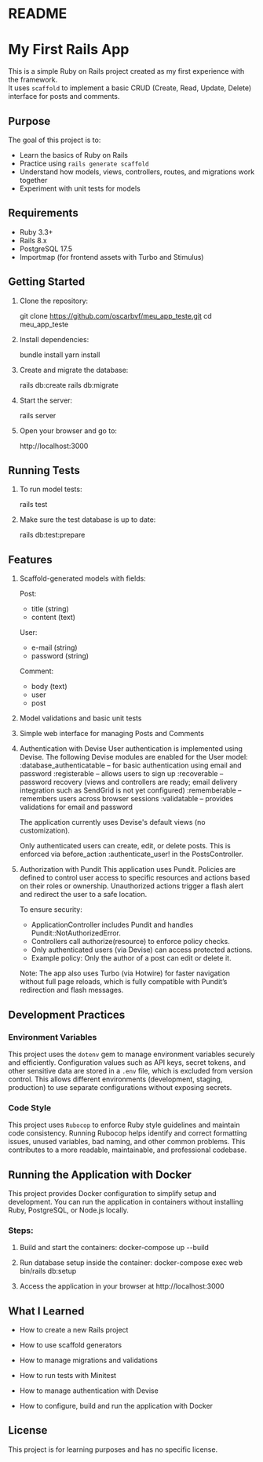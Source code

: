 # README

# My First Rails App

This is a simple Ruby on Rails project created as my first experience with the framework.  
It uses `scaffold` to implement a basic CRUD (Create, Read, Update, Delete) interface for posts and comments.

## Purpose

The goal of this project is to:

- Learn the basics of Ruby on Rails
- Practice using `rails generate scaffold`
- Understand how models, views, controllers, routes, and migrations work together
- Experiment with unit tests for models

## Requirements

- Ruby 3.3+
- Rails 8.x
- PostgreSQL 17.5
- Importmap (for frontend assets with Turbo and Stimulus)

## Getting Started

1. Clone the repository:

   git clone https://github.com/oscarbvf/meu_app_teste.git
   cd meu_app_teste

2. Install dependencies:

   bundle install
   yarn install

3. Create and migrate the database:

   rails db:create
   rails db:migrate

4. Start the server:

   rails server

5. Open your browser and go to:

   http://localhost:3000

## Running Tests

1. To run model tests:

   rails test

2. Make sure the test database is up to date:

   rails db:test:prepare

## Features

1. Scaffold-generated models with fields:

   Post:
   - title (string)
   - content (text)

   User:
   - e-mail (string)
   - password (string)

   Comment:
   - body (text)
   - user
   - post


2. Model validations and basic unit tests

3. Simple web interface for managing Posts and Comments

4. Authentication with Devise
   User authentication is implemented using Devise.
   The following Devise modules are enabled for the User model:
   :database_authenticatable – for basic authentication using email and password
   :registerable – allows users to sign up
   :recoverable – password recovery (views and controllers are ready; email delivery integration such as SendGrid is not yet configured)
   :rememberable – remembers users across browser sessions
   :validatable – provides validations for email and password

   The application currently uses Devise's default views (no customization).

   Only authenticated users can create, edit, or delete posts.
   This is enforced via before_action :authenticate_user! in the PostsController.

5. Authorization with Pundit
   This application uses Pundit. Policies are defined to control user access to specific resources and actions based on their roles or ownership. Unauthorized actions trigger a flash alert and redirect the user to a safe location.

   To ensure security:
   - ApplicationController includes Pundit and handles Pundit::NotAuthorizedError.
   - Controllers call authorize(resource) to enforce policy checks.
   - Only authenticated users (via Devise) can access protected actions.
   - Example policy: Only the author of a post can edit or delete it.

   Note: The app also uses Turbo (via Hotwire) for faster navigation without full page reloads, which is fully compatible with Pundit’s redirection and flash messages.


## Development Practices

### Environment Variables
This project uses the `dotenv` gem to manage environment variables securely and efficiently. Configuration values such as API keys, secret tokens, and other sensitive data are stored in a `.env` file, which is excluded from version control. This allows different environments (development, staging, production) to use separate configurations without exposing secrets.

### Code Style
This project uses `Rubocop` to enforce Ruby style guidelines and maintain code consistency. Running Rubocop helps identify and correct formatting issues, unused variables, bad naming, and other common problems. This contributes to a more readable, maintainable, and professional codebase.

## Running the Application with Docker

This project provides Docker configuration to simplify setup and development. You can run the application in containers without installing Ruby, PostgreSQL, or Node.js locally.

### Steps:

1. Build and start the containers:
   docker-compose up --build

2. Run database setup inside the container:
   docker-compose exec web bin/rails db:setup

3. Access the application in your browser at http://localhost:3000


## What I Learned

- How to create a new Rails project

- How to use scaffold generators

- How to manage migrations and validations

- How to run tests with Minitest

- How to manage authentication with Devise

- How to configure, build and run the application with Docker

## License

This project is for learning purposes and has no specific license.
